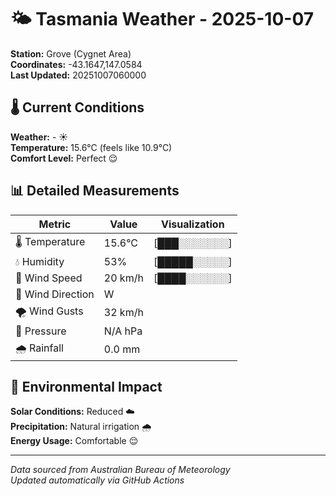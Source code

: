 # 🌤️ Tasmania Weather - 2025-10-07

**Station:** Grove (Cygnet Area)  
**Coordinates:** -43.1647,147.0584  
**Last Updated:** 20251007060000

## 🌡️ Current Conditions

**Weather:** - ☀️  
**Temperature:** 15.6°C (feels like 10.9°C)  
**Comfort Level:** Perfect 😌

## 📊 Detailed Measurements

| Metric | Value | Visualization |
|--------|-------|---------------|
| 🌡️ Temperature | 15.6°C | [███░░░░░░░] |
| 💧 Humidity | 53% | [█████░░░░░] |
| 💨 Wind Speed | 20 km/h | [████░░░░░░] |
| 🧭 Wind Direction | W | |
| 🌪️ Wind Gusts | 32 km/h | |
| 🔽 Pressure | N/A hPa | |
| 🌧️ Rainfall | 0.0 mm | |

## 🌱 Environmental Impact

**Solar Conditions:** Reduced ☁️  
**Precipitation:** Natural irrigation 🌧️  
**Energy Usage:** Comfortable 😌

---
*Data sourced from Australian Bureau of Meteorology*  
*Updated automatically via GitHub Actions*
